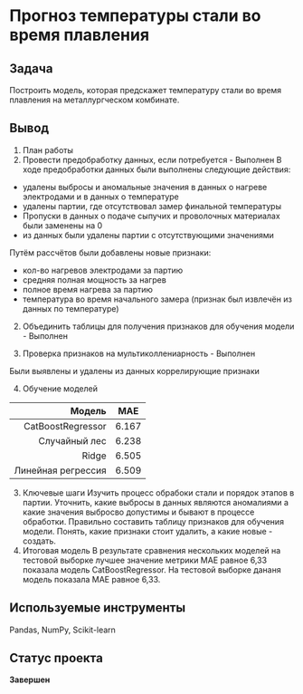 # Прогноз температуры стали во время плавления

## Задача
Построить модель, которая предскажет температуру стали во время плавления на металлургческом комбинате.

## Вывод
1. План работы
1. Провести предобработку данных, если потребуется - Выполнен
В ходе предобработки данных были выполнены следующие действия:
- удалены выбросы и аномальные значения в данных о нагреве электродами и в данных о температуре
- удалены партии, где отсутствовал замер финальной температуры
- Пропуски в данных о подаче сыпучих и проволочных материалах были заменены на 0
- из данных были удалены партии с отсутствующими значениями

Путём рассчётов были добавлены новые признаки:
- кол-во нагревов электродами за партию
- средняя полная мощность за нагрев
- полное время нагрева за партию
- температура во время начального замера (признак был извлечён из данных по температуре)

2. Объединить таблицы для получения признаков для обучения модели - Выполнен

3. Проверка признаков на мультиколлениарность - Выполнен

Были выявлены и удалены из данных коррелирующие признаки

4. Обучение моделей

|Модель|MAE|
|-----:|:-:|
|CatBoostRegressor|6.167|
|Случайный лес|6.238|
|Ridge|6.505|
|Линейная регрессия|6.509|

3. Ключевые шаги
Изучить процесс обрабоки стали и порядок этапов в партии.
Уточнить, какие выбросы в данных являются аномалиями а какие значения выбросво допустимы и бывают в процессе обработки.
Правильно составить таблицу признаков для обучения модели. Понять, какие признаки стоит удалить, а какие новые - создать.
4. Итоговая модель
В результате сравнения нескольких моделей на тестовой выборке лучшее значение метрики MAE равное 6,33 показала модель CatBoostRegressor. На тестовой выборке дананя модель показала MAE равное 6,33.

## Используемые инструменты
Pandas, NumPy, Scikit-learn
## Статус проекта
**Завершен**
